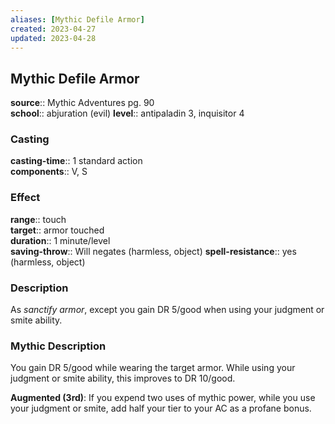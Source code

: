 ```yaml
---
aliases: [Mythic Defile Armor]
created: 2023-04-27
updated: 2023-04-28
---
```


## Mythic Defile Armor

**source**:: Mythic Adventures pg. 90  
**school**:: abjuration (evil)
**level**:: antipaladin 3, inquisitor 4

### Casting

**casting-time**:: 1 standard action  
**components**:: V, S

### Effect

**range**:: touch  
**target**:: armor touched  
**duration**:: 1 minute/level  
**saving-throw**:: Will negates (harmless, object)
**spell-resistance**:: yes (harmless, object)

### Description

As *sanctify armor*, except you gain DR 5/good when using your judgment or smite ability.

### Mythic Description

You gain DR 5/good while wearing the target armor. While using your judgment or smite ability, this improves to DR 10/good.  
  
**Augmented (3rd)**: If you expend two uses of mythic power, while you use your judgment or smite, add half your tier to your AC as a profane bonus.

